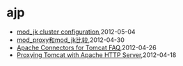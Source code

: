 # ajp
* [mod_jk cluster configuration](/2012/2012-05-04-mod_jk-cluster-configuration),2012-05-04
* [mod_proxy和mod_jk比较](/2012/2012-04-30-mod_proxy-and-cmod_jk),2012-04-30
* [Apache Connectors for Tomcat FAQ](/2012/2012-04-26-apache-connectors-for-tomcat),2012-04-26
* [Proxying Tomcat with Apache HTTP Server](/2012/2012-04-18-proxying-tomcat-with-apache-http-server),2012-04-18
